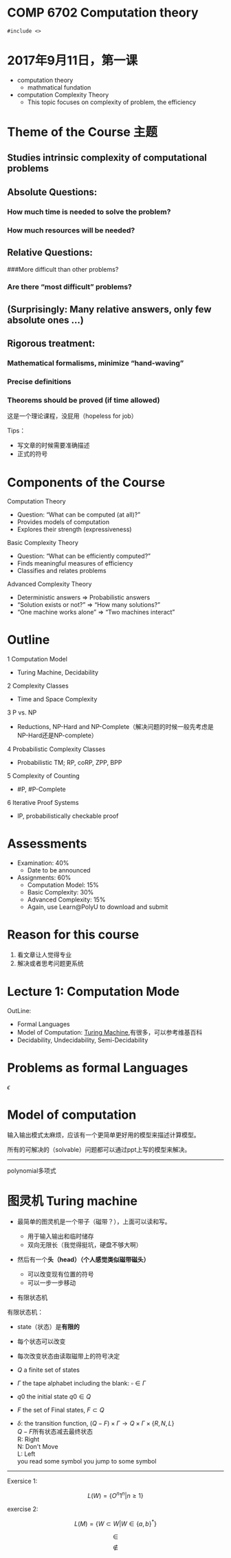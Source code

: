 # COMP 6702 Computation theory

```
#include <>

```

# 2017年9月11日，第一课

* computation theory
    * mathmatical fundation
* computation Complexity Theory
    * This topic focuses on complexity of problem, the efficiency


# Theme of the Course 主题

## Studies **intrinsic complexity** of computational problems

## Absolute Questions:

### How much time is needed to solve the problem?

### How much resources will be needed?

## Relative Questions:

###More difficult than other problems?

### Are there “most difficult” problems?

## (Surprisingly: Many **relative** answers, only few **absolute** ones ...)

## **Rigorous** treatment:

### Mathematical formalisms, minimize “hand-waving”


### Precise definitions

### Theorems should be proved (if time allowed)


这是一个理论课程，没屁用（hopeless for job）

Tips：
* 写文章的时候需要准确描述
* 正式的符号

# Components of the Course
Computation Theory
* Question: “What can be computed (at all)?”
* Provides models of computation
* Explores their strength (expressiveness)

Basic Complexity Theory
* Question: “What can be efficiently computed?”
* Finds meaningful measures of efficiency
* Classifies and relates problems

Advanced Complexity Theory
* Deterministic answers ⇒ Probabilistic answers
* “Solution exists or not?” ⇒ “How many solutions?”
* “One machine works alone” ⇒ “Two machines interact”

# Outline
1 Computation Model
* Turing Machine, Decidability

2 Complexity Classes
* Time and Space Complexity

3 P vs. NP
* Reductions, NP-Hard and NP-Complete（解决问题的时候一般先考虑是NP-Hard还是NP-complete）

4 Probabilistic Complexity Classes
* Probabilistic TM; RP, coRP, ZPP, BPP

5 Complexity of Counting
* #P, #P-Complete

6 Iterative Proof Systems
* IP, probabilistically checkable proof

# Assessments
* Examination: 40%
    * Date to be announced
* Assignments: 60%
    * Computation Model: 15%
    * Basic Complexity: 30%
    * Advanced Complexity: 15%
    * Again, use Learn@PolyU to download and submit

# Reason for this course

1. 看文章让人觉得专业
1. 解决或者思考问题更系统


# Lecture 1: Computation Mode

OutLine:

* Formal Languages
* Model of Computation: [Turing Machine](https://zh.wikipedia.org/wiki/%E5%9B%BE%E7%81%B5%E6%9C%BA),有很多，可以参考维基百科
* Decidability, Undecidability, Semi-Decidability


# Problems as formal Languages


$\epsilon$


# Model of computation

输入输出模式太麻烦，应该有一个更简单更好用的模型来描述计算模型。

所有的可解决的（solvable）问题都可以通过ppt上写的模型来解决。

----------
polynomial多项式


# 图灵机 Turing machine

* 最简单的图灵机是一个带子（磁带？），上面可以读和写。
    * 用于输入输出和临时储存
    * 双向无限长（我觉得挺坑，硬盘不够大啊）

* 然后有一个**头（head）（个人感觉类似磁带磁头）**
    * 可以改变现有位置的符号
    * 可以一步一步移动
* 有限状态机


有限状态机：
* state（状态）是**有限的**
* 每个状态可以改变
* 每次改变状态由读取磁带上的符号决定


* $Q$ a finite set of states
* $\Gamma$ the tape alphabet including the blank: $\square \in \Gamma$
* $q0$ the initial state $q0 \in Q$
* $F$ the set of Final states, $F \subset Q$
* $\delta$: the transition function, $(Q-F) \times \Gamma \to Q \times \Gamma \times \{R,N,L\}$<br>
$Q-F$所有状态减去最终状态<br>
R: Right<br>
N: Don't Move<br>
L: Left<br>
you read some symbol you jump to some symbol
___________


Exersice 1:


$$L(W)=\{O^n1^n|n\ge1\}$$

exercise 2:

$$L(M)=\{W\subset W|W\in\{a,b\}^*\}$$




$$\in$$
$$\not\in$$